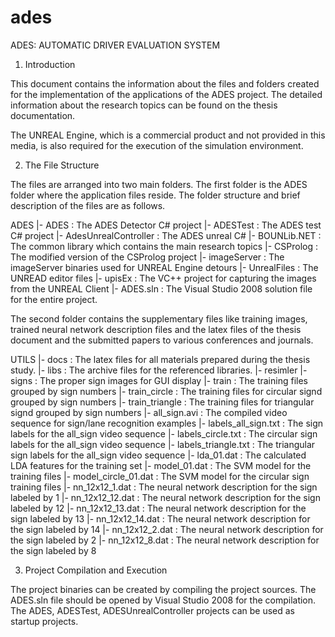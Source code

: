 # ades
ADES: AUTOMATIC DRIVER EVALUATION SYSTEM




1. Introduction

This document contains the information about the files and 
folders created for the implementation of the applications 
of the ADES project. The detailed information about the 
research topics can be found on the thesis documentation.

The UNREAL Engine, which is a commercial product and not 
provided in this media, is also required for the execution 
of the  simulation environment.


2. The File Structure

The files are arranged into two main folders. The first folder is
the ADES folder where the application files reside. The folder
structure and brief description of the files are as follows.

ADES
|- ADES                   : The ADES Detector C# project
|- ADESTest               : The ADES test C# project
|- AdesUnrealController   : The ADES unreal C#
|- BOUNLib.NET            : The common library which contains the main research topics
|- CSProlog               : The modified version of the CSProlog project
|- imageServer            : The imageServer binaries used for UNREAL Engine detours
|- UnrealFiles            : The UNREAD editor files
|- upisEx                 : The VC++ project for capturing the images from the UNREAL Client
|- ADES.sln               : The Visual Studio 2008 solution file for the entire project.

The second folder contains the supplementary files like training
images, trained neural network description files and the latex
files of the thesis document and the submitted papers to various 
conferences and journals.


UTILS
|- docs			  : The latex files for all materials prepared during the thesis study.
|- libs                   : The archive files for the referenced libraries.
|- resimler
   |- signs		  : The proper sign images for GUI display
   |- train               : The training files grouped by sign numbers
   |- train_circle        : The training files for circular signd grouped by sign numbers
   |- train_triangle      : The training files for triangular signd grouped by sign numbers
   |- all_sign.avi        : The compiled video sequence for sign/lane recognition examples
   |- labels_all_sign.txt : The sign labels for the all_sign video sequence
   |- labels_circle.txt   : The circular sign labels for the all_sign video sequence
   |- labels_triangle.txt : The triangular sign labels for the all_sign video sequence
   |- lda_01.dat          : The calculated LDA features for the training set
   |- model_01.dat        : The SVM model for the training files
   |- model_circle_01.dat : The SVM model for the circular sign training files
   |- nn_12x12_1.dat      : The neural network description for the sign labeled by 1
   |- nn_12x12_12.dat     : The neural network description for the sign labeled by 12
   |- nn_12x12_13.dat     : The neural network description for the sign labeled by 13
   |- nn_12x12_14.dat     : The neural network description for the sign labeled by 14
   |- nn_12x12_2.dat      : The neural network description for the sign labeled by 2
   |- nn_12x12_8.dat      : The neural network description for the sign labeled by 8


3. Project Compilation and Execution

The project binaries can be created by compiling the project 
sources. The ADES.sln file should be opened by Visual Studio 
2008 for the compilation. The ADES, ADESTest, ADESUnrealController 
projects can be used as startup projects.
